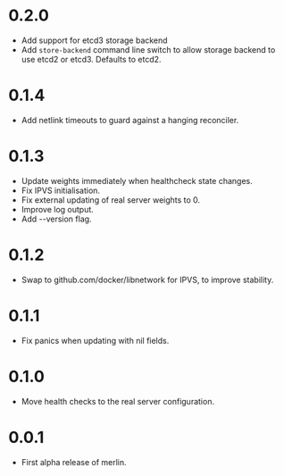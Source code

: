 # 0.2.0

* Add support for etcd3 storage backend
* Add `store-backend` command line switch to allow storage backend to use etcd2 or etcd3. Defaults to etcd2.

# 0.1.4

* Add netlink timeouts to guard against a hanging reconciler.

# 0.1.3

* Update weights immediately when healthcheck state changes.
* Fix IPVS initialisation.
* Fix external updating of real server weights to 0.
* Improve log output.
* Add --version flag.

# 0.1.2

* Swap to github.com/docker/libnetwork for IPVS, to improve stability.

# 0.1.1

* Fix panics when updating with nil fields.

# 0.1.0

* Move health checks to the real server configuration.

# 0.0.1

* First alpha release of merlin.
